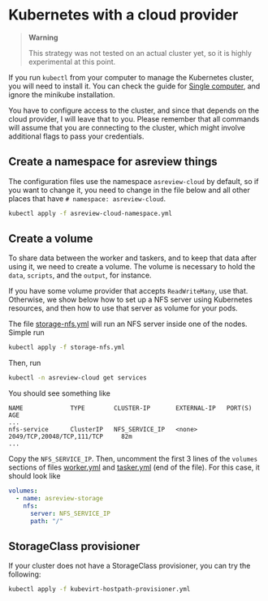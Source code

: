 # Kubernetes with a cloud provider

> **Warning**
>
> This strategy was not tested on an actual cluster yet, so it is highly experimental at this point.

If you run `kubectl` from your computer to manage the Kubernetes cluster, you will need to install it.
You can check the guide for [Single computer](41-kubernetes-single-computer.md), and ignore the minikube installation.

You have to configure access to the cluster, and since that depends on the cloud provider, I will leave that to you.
Please remember that all commands will assume that you are connecting to the cluster, which might involve additional flags to pass your credentials.

## Create a namespace for asreview things

The configuration files use the namespace `asreview-cloud` by default, so if you want to change it, you need to change in the file below and all other places that have `# namespace: asreview-cloud`.

```bash
kubectl apply -f asreview-cloud-namespace.yml
```

## Create a volume

To share data between the worker and taskers, and to keep that data after using it, we need to create a volume.
The volume is necessary to hold the `data`, `scripts`, and the `output`, for instance.

If you have some volume provider that accepts `ReadWriteMany`, use that.
Otherwise, we show below how to set up a NFS server using Kubernetes resources, and then how to use that server as volume for your pods.

The file [storage-nfs.yml](k8-config/storage-nfs.yml) will run an NFS server inside one of the nodes.
Simple run

```bash
kubectl apply -f storage-nfs.yml
```

Then, run

```bash
kubectl -n asreview-cloud get services
```

You should see something like

```plaintext
NAME             TYPE        CLUSTER-IP       EXTERNAL-IP   PORT(S)                        AGE
...
nfs-service      ClusterIP   NFS_SERVICE_IP   <none>        2049/TCP,20048/TCP,111/TCP     82m
...
```

Copy the `NFS_SERVICE_IP`.
Then, uncomment the first 3 lines of the `volumes` sections of files [worker.yml](k8-config/worker.yml) and [tasker.yml](k8-config/tasker.yml) (end of the file).
For this case, it should look like

```yml
volumes:
  - name: asreview-storage
    nfs:
      server: NFS_SERVICE_IP
      path: "/"
```

## StorageClass provisioner

If your cluster does not have a StorageClass provisioner, you can try the following:

```bash
kubectl apply -f kubevirt-hostpath-provisioner.yml
```

